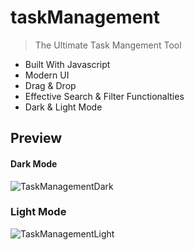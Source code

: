 # taskManagement

> The Ultimate Task Mangement Tool 
  * Built With Javascript
  * Modern UI
  * Drag & Drop
  * Effective Search & Filter Functionalties
  * Dark & Light Mode
  
## Preview
#### Dark Mode
![TaskManagementDark](https://user-images.githubusercontent.com/62636620/209509991-a121b44f-b293-4a96-bb5c-dfc290eab2a2.JPG)

### Light Mode
![TaskManagementLight](https://user-images.githubusercontent.com/62636620/209510005-5de8b35a-fc89-40ae-ab43-f1dcd8dce32a.png)
